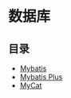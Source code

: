 #  数据库

## 目录

* [Mybatis](/doc/03-数据库/01-MySql/01-Mybatis/01-Mybatis.md)
* [Mybatis Plus](/doc/03-数据库/01-MySql/02-Mybatis%20Plus/02-mybatis-plus.md)
* [MyCat](/doc/03-数据库/01-MySql/03-MyCat/03-mycat.md)
